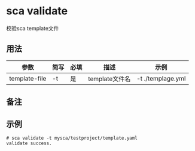 # sca validate

校验sca template文件

## 用法

 参数 | 简写 | 必填 | 描述 | 示例
------------ |------------| ------------|------------|------------
 template-file|-t|是|template文件名 |-t ./templage.yml


## 备注
## 示例
```
# sca validate -t mysca/testproject/template.yaml
validate success.

```